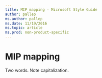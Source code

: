 ```yaml
---
title: MIP mapping - Microsoft Style Guide
author: pallep
ms.author: pallep
ms.date: 11/19/2016
ms.topic: article
ms.prod: non-product-specific
---
```


# MIP mapping

Two words. Note capitalization.
